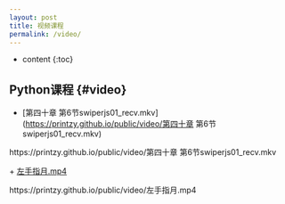 ```yaml
---
layout: post
title: 视频课程
permalink: /video/
---
```


* content
{:toc}


Python课程								{#video}
-----------------------------------------------------------------

+ [第四十章 第6节swiperjs01_recv.mkv](https://printzy.github.io/public/video/第四十章 第6节swiperjs01_recv.mkv)
<p>https://printzy.github.io/public/video/第四十章 第6节swiperjs01_recv.mkv</p>

+ [左手指月.mp4](https://printzy.github.io/public/video/左手指月.mp4)
<p>https://printzy.github.io/public/video/左手指月.mp4</p>